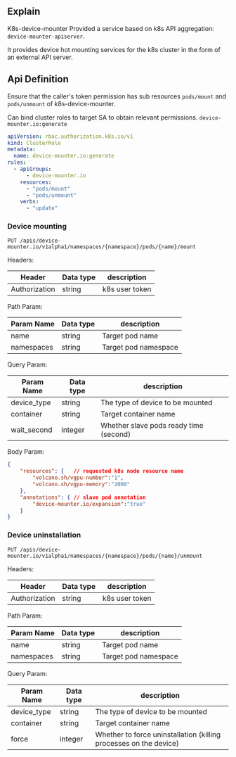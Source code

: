 ## Explain

K8s-device-mounter Provided a service based on k8s API aggregation: `device-mounter-apiserver`.

It provides device hot mounting services for the k8s cluster in the form of an external API server.

## Api Definition

Ensure that the caller's token permission has sub resources `pods/mount` and `pods/unmount` of k8s-device-mounter.

Can bind cluster roles to target SA to obtain relevant permissions. `device-mounter.io:generate`

```yaml
apiVersion: rbac.authorization.k8s.io/v1
kind: ClusterRole
metadata:
  name: device-mounter.io:generate
rules:
  - apiGroups:
      - device-mounter.io
    resources:
      - "pods/mount"
      - "pods/unmount"
    verbs:
      - "update"
```

### Device mounting

`PUT /apis/device-mounter.io/v1alpha1/namespaces/{namespace}/pods/{name}/mount`

Headers:

| Header         | Data type | description      |
|----------------|-----------|------------------|
| Authorization  | string    | k8s user token   |

Path Param:

| Param Name  | Data type | description          |
|-------------|-----------|----------------------|
| name        | string    | Target pod name      |
| namespaces  | string    | Target pod namespace |

Query Param:

| Param Name  | Data type | description                            |
|-------------|-----------|----------------------------------------|
| device_type | string    | The type of device to be mounted       |
| container   | string    | Target container name                  |
| wait_second | integer   | Whether slave pods ready time (second) |

Body Param:
```json
{
    "resources": {   // requested k8s node resource name
        "volcano.sh/vgpu-number":"1",
        "volcano.sh/vgpu-memory":"2000"
    },
    "annotations": { // slave pod annotation
        "device-mounter.io/expansion":"true"
    }
}
```

### Device uninstallation

`PUT /apis/device-mounter.io/v1alpha1/namespaces/{namespace}/pods/{name}/unmount`

Headers:

| Header         | Data type | description      |
|----------------|-----------|------------------|
| Authorization  | string    | k8s user token   |

Path Param:

| Param Name  | Data type | description          |
|-------------|-----------|----------------------|
| name        | string    | Target pod name      |
| namespaces  | string    | Target pod namespace |

Query Param:

| Param Name  | Data type | description                                                       |
|-------------|-----------|-------------------------------------------------------------------|
| device_type | string    | The type of device to be mounted                                  |
| container   | string    | Target container name                                             |
| force       | integer   | Whether to force uninstallation (killing processes on the device) |
